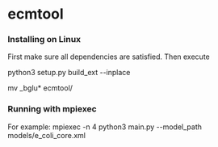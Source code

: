 # ecmtool

### Installing on Linux
First make sure all dependencies are satisfied. Then execute

python3 setup.py build_ext --inplace

mv _bglu* ecmtool/


### Running with mpiexec
For example: mpiexec -n 4 python3 main.py --model_path models/e_coli_core.xml
